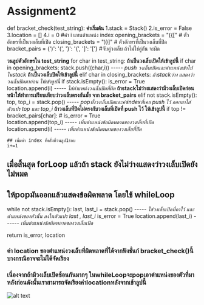 # Assignment2

def bracket_check(test_string):
  **ค่าเริ่มต้น**
  1.stack = Stack()
  2.is_error = False
  3.location = []
  4.i = 0 #ค่า i แทนตำแหน่ง index
  opening_brackets = "({["  # ตัวอักษรที่เป็นวงเล็บที่เปิด
  closing_brackets = ")}]"  # ตัวอักษรที่เป็นวงเล็บที่ปิด
  bracket_pairs = {')': '(', '}': '{', ']': '['} #จับคู่วงเล็บ ถ้าไม่ใช่คู่กัน จะผิด

  **วนลูปตัวอักษรใน test_string**
  for char in test_string:
    **ถ้าเป็นวงเล็บเปิดให้เข้าลูปนี้**
    if char in opening_brackets:
      stack.push((char,i)) ----- *push วงเล็บเปิดและตำแหน่งเข้าไปในstack*
    **ถ้าเป็นวงเล็บปิดให้เข้าลูปนี้**
    elif char in closing_brackets:
      *ถ้าstackว่าง แสดงว่าวงเล็บปิดมาก่อน ให้เข้าลูปนี้*
      if stack.isEmpty():
        is_error = True  
        location.append(i) ----- *ใส่ตำแหน่งวงเล็บปิดที่ผิด*
      **ถ้าstackไม่ว่างแสดงว่ามีวงเล็บเปิดก่อนหน้าให้ทำการเปรียบเทียบว่าวงเล็บตรงกันมั้ย จาก bracket_pairs**
      elif not stack.isEmpty():
        top, top_i = stack.pop() ----- *popทั้งวงเล็บเปิดและค่าindexที่เคย push ไว้ ออกมาใส่ตัวแปร top และ top_i*
        **ถ้าวงเล็บที่ปิดไม่ตรงกับวงเล็บที่เปิดที่ push ไว้ ให้เข้าลูปนี้**
        if top != bracket_pairs[char]:  #
                    is_error = True  
                    location.append(top_i) ----- *เพิ่มตำแหน่งข้อผิดพลาดของวงเล็บที่เปิด*
                    location.append(i) ----- *เพิ่มตำแหน่งข้อผิดพลาดของวงเล็บที่ปิด*

    ## เพิ่มค่า index ที่ครั้งที่วนลูป1รอบ
    i+=1  

  ## เมื่อสิ้นสุด forLoop แล้วถ้า stack ยังไม่ว่างแสดงว่าวงเล็บเปิดยังไม่หมด
  ## ให้popมันออกแล้วแสดงข้อผิดพลาด โดยใช้ whileLoop
  while not stack.isEmpty():
      last, last_i = stack.pop() ----- *ใส่วงเล็บเปิดที่คาไว้ และตำแหน่งของตัวนั้น ลงในตัวแปร last , last_i*
      is_error = True
      location.append(last_i) ------ *เพิ่มตำแหน่งข้อผิดพลาดของวงเล็บเปิด*

      
  return is_error, location 
  
  ### ค่า location ของตำแหน่งวงเล็บที่ผิดพลาดที่ได้จากฟังชั่นก์ bracket_check()นี้บางกรณีอาจจะไม่ได้จัดเรียง
  ### เนื่องจากถ้ามีวงเล็บเปิดซ้อนกันมากๆ ในwhileLoopจะpopเอาตำแหน่งของตัวที่มาหลังก่อนดังนั้นเราสามารถจัดเรียงค่าlocationหลังจากเข้าลูปนี้


![alt text](image.jpg)
  

